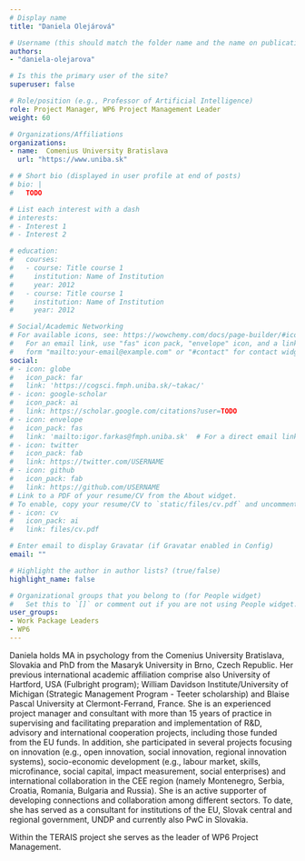 ```yaml
---
# Display name
title: "Daniela Olejárová"

# Username (this should match the folder name and the name on publications)
authors:
- "daniela-olejarova"

# Is this the primary user of the site?
superuser: false

# Role/position (e.g., Professor of Artificial Intelligence)
role: Project Manager, WP6 Project Management Leader
weight: 60

# Organizations/Affiliations
organizations:
- name:  Comenius University Bratislava
  url: "https://www.uniba.sk"

# # Short bio (displayed in user profile at end of posts)
# bio: |
#   TODO

# List each interest with a dash
# interests:
# - Interest 1
# - Interest 2

# education:
#   courses:
#   - course: Title course 1
#     institution: Name of Institution
#     year: 2012
#   - course: Title course 1
#     institution: Name of Institution
#     year: 2012

# Social/Academic Networking
# For available icons, see: https://wowchemy.com/docs/page-builder/#icons
#   For an email link, use "fas" icon pack, "envelope" icon, and a link in the
#   form "mailto:your-email@example.com" or "#contact" for contact widget.
social:
# - icon: globe
#   icon_pack: far
#   link: 'https://cogsci.fmph.uniba.sk/~takac/'
# - icon: google-scholar
#   icon_pack: ai
#   link: https://scholar.google.com/citations?user=TODO
# - icon: envelope
#   icon_pack: fas
#   link: 'mailto:igor.farkas@fmph.uniba.sk'  # For a direct email link, use "mailto:test@example.org".
# - icon: twitter
#   icon_pack: fab
#   link: https://twitter.com/USERNAME
# - icon: github
#   icon_pack: fab
#   link: https://github.com/USERNAME
# Link to a PDF of your resume/CV from the About widget.
# To enable, copy your resume/CV to `static/files/cv.pdf` and uncomment the lines below.
# - icon: cv
#   icon_pack: ai
#   link: files/cv.pdf

# Enter email to display Gravatar (if Gravatar enabled in Config)
email: ""

# Highlight the author in author lists? (true/false)
highlight_name: false

# Organizational groups that you belong to (for People widget)
#   Set this to `[]` or comment out if you are not using People widget.
user_groups:
- Work Package Leaders
- WP6
---
```

Daniela holds MA in psychology from the Comenius University Bratislava, Slovakia and PhD from the Masaryk University in Brno, Czech Republic. Her previous international academic affiliation comprise also University of Hartford, USA (Fulbright program); William Davidson Institute/University of Michigan (Strategic Management Program - Teeter scholarship) and Blaise Pascal University at Clermont-Ferrand, France. She is an experienced project manager and consultant with more than 15 years of practice in supervising and facilitating preparation and implementation of R&D, advisory and international cooperation projects, including those funded from the EU funds. In addition, she participated in several projects focusing on innovation (e.g., open innovation, social innovation, regional innovation systems), socio-economic development (e.g., labour market, skills, microfinance, social capital, impact measurement, social enterprises) and international collaboration in the CEE region (namely Montenegro, Serbia, Croatia, Romania, Bulgaria and Russia). She is an active supporter of developing connections and collaboration among different sectors. To date, she has served as a consultant for institutions of the EU, Slovak central and regional government, UNDP and currently also PwC in Slovakia.

Within the TERAIS project she serves as the leader of WP6 Project Management.